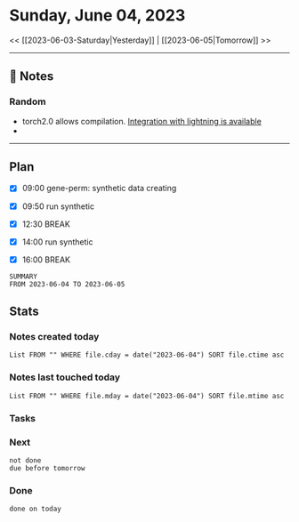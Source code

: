 


# Sunday, June 04, 2023

<< [[2023-06-03-Saturday|Yesterday]] | [[2023-06-05|Tomorrow]] >>

---

## 📝 Notes


### Random
- torch2.0 allows compilation. [Integration with lightning is available](https://lightning.ai/pages/blog/training-compiled-pytorch-2.0-with-pytorch-lightning/)
- 



---
## Plan

- [x] 09:00 gene-perm: synthetic data creating
- [x] 09:50 run synthetic
- [x] 12:30 BREAK
- [x] 14:00 run synthetic
- [x] 16:00 BREAK




```toggl
SUMMARY
FROM 2023-06-04 TO 2023-06-05
```




## Stats


### Notes created today
```dataview
List FROM "" WHERE file.cday = date("2023-06-04") SORT file.ctime asc
```

### Notes last touched today
```dataview
List FROM "" WHERE file.mday = date("2023-06-04") SORT file.mtime asc
```



### Tasks

### Next

```tasks
not done 
due before tomorrow
```

### Done

```tasks
done on today
```
